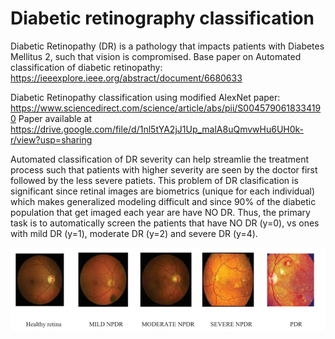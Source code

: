 # Diabetic retinography classification

Diabetic Retinopathy (DR) is a pathology that impacts patients with Diabetes Mellitus 2, such that vision is compromised. Base paper on Automated classification of diabetic retinopathy:
https://ieeexplore.ieee.org/abstract/document/6680633

Diabetic Retinopathy classification using modified AlexNet paper: https://www.sciencedirect.com/science/article/abs/pii/S0045790618334190
Paper available at https://drive.google.com/file/d/1nl5tYA2jJ1Up_malA8uQmvwHu6UH0k-r/view?usp=sharing

Automated classification of DR severity can help streamlie the treatment process such that patients with higher severity are seen by the doctor first followed by the less severe patiets. This problem of DR clasification is significant since retinal images are biometrics (unique for each individual) which makes generalized modeling difficult and since 90% of the diabetic population that get imaged each year are have NO DR.
Thus, the primary task is to automatically screen the patients that have NO DR (y=0), vs ones with mild DR (y=1), moderate DR (y=2) and severe DR (y=4). 

![Diabetic retinopathy examples](example_images/dr-images.PNG)
